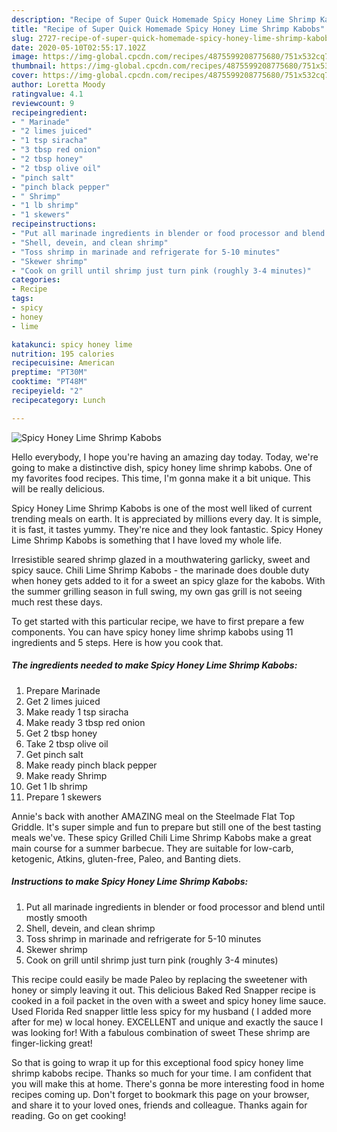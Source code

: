 ```yaml
---
description: "Recipe of Super Quick Homemade Spicy Honey Lime Shrimp Kabobs"
title: "Recipe of Super Quick Homemade Spicy Honey Lime Shrimp Kabobs"
slug: 2727-recipe-of-super-quick-homemade-spicy-honey-lime-shrimp-kabobs
date: 2020-05-10T02:55:17.102Z
image: https://img-global.cpcdn.com/recipes/4875599208775680/751x532cq70/spicy-honey-lime-shrimp-kabobs-recipe-main-photo.jpg
thumbnail: https://img-global.cpcdn.com/recipes/4875599208775680/751x532cq70/spicy-honey-lime-shrimp-kabobs-recipe-main-photo.jpg
cover: https://img-global.cpcdn.com/recipes/4875599208775680/751x532cq70/spicy-honey-lime-shrimp-kabobs-recipe-main-photo.jpg
author: Loretta Moody
ratingvalue: 4.1
reviewcount: 9
recipeingredient:
- " Marinade"
- "2 limes juiced"
- "1 tsp siracha"
- "3 tbsp red onion"
- "2 tbsp honey"
- "2 tbsp olive oil"
- "pinch salt"
- "pinch black pepper"
- " Shrimp"
- "1 lb shrimp"
- "1 skewers"
recipeinstructions:
- "Put all marinade ingredients in blender or food processor and blend until mostly smooth"
- "Shell, devein, and clean shrimp"
- "Toss shrimp in marinade and refrigerate for 5-10 minutes"
- "Skewer shrimp"
- "Cook on grill until shrimp just turn pink (roughly 3-4 minutes)"
categories:
- Recipe
tags:
- spicy
- honey
- lime

katakunci: spicy honey lime 
nutrition: 195 calories
recipecuisine: American
preptime: "PT30M"
cooktime: "PT48M"
recipeyield: "2"
recipecategory: Lunch

---
```



![Spicy Honey Lime Shrimp Kabobs](https://img-global.cpcdn.com/recipes/4875599208775680/751x532cq70/spicy-honey-lime-shrimp-kabobs-recipe-main-photo.jpg)

Hello everybody, I hope you're having an amazing day today. Today, we're going to make a distinctive dish, spicy honey lime shrimp kabobs. One of my favorites food recipes. This time, I'm gonna make it a bit unique. This will be really delicious.

Spicy Honey Lime Shrimp Kabobs is one of the most well liked of current trending meals on earth. It is appreciated by millions every day. It is simple, it is fast, it tastes yummy. They're nice and they look fantastic. Spicy Honey Lime Shrimp Kabobs is something that I have loved my whole life.

Irresistible seared shrimp glazed in a mouthwatering garlicky, sweet and spicy sauce. Chili Lime Shrimp Kabobs - the marinade does double duty when honey gets added to it for a sweet an spicy glaze for the kabobs. With the summer grilling season in full swing, my own gas grill is not seeing much rest these days.


To get started with this particular recipe, we have to first prepare a few components. You can have spicy honey lime shrimp kabobs using 11 ingredients and 5 steps. Here is how you cook that.

<!--inarticleads1-->

##### The ingredients needed to make Spicy Honey Lime Shrimp Kabobs:

1. Prepare  Marinade
1. Get 2 limes juiced
1. Make ready 1 tsp siracha
1. Make ready 3 tbsp red onion
1. Get 2 tbsp honey
1. Take 2 tbsp olive oil
1. Get pinch salt
1. Make ready pinch black pepper
1. Make ready  Shrimp
1. Get 1 lb shrimp
1. Prepare 1 skewers


Annie&#39;s back with another AMAZING meal on the Steelmade Flat Top Griddle. It&#39;s super simple and fun to prepare but still one of the best tasting meals we&#39;ve. These spicy Grilled Chili Lime Shrimp Kabobs make a great main course for a summer barbecue. They are suitable for low-carb, ketogenic, Atkins, gluten-free, Paleo, and Banting diets. 

<!--inarticleads2-->

##### Instructions to make Spicy Honey Lime Shrimp Kabobs:

1. Put all marinade ingredients in blender or food processor and blend until mostly smooth
1. Shell, devein, and clean shrimp
1. Toss shrimp in marinade and refrigerate for 5-10 minutes
1. Skewer shrimp
1. Cook on grill until shrimp just turn pink (roughly 3-4 minutes)


This recipe could easily be made Paleo by replacing the sweetener with honey or simply leaving it out. This delicious Baked Red Snapper recipe is cooked in a foil packet in the oven with a sweet and spicy honey lime sauce. Used Florida Red snapper little less spicy for my husband ( I added more after for me) w local honey. EXCELLENT and unique and exactly the sauce I was looking for! With a fabulous combination of sweet These shrimp are finger-licking great! 

So that is going to wrap it up for this exceptional food spicy honey lime shrimp kabobs recipe. Thanks so much for your time. I am confident that you will make this at home. There's gonna be more interesting food in home recipes coming up. Don't forget to bookmark this page on your browser, and share it to your loved ones, friends and colleague. Thanks again for reading. Go on get cooking!
